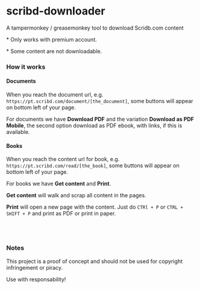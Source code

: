 # scribd-downloader
A tampermonkey / greasemonkey tool to download Scridb.com content

\* Only works with premium account.

\* Some content are not downloadable. 

### How it works

#### Documents
When you reach the document url, e.g. `https://pt.scribd.com/document/[the_document]`, some buttons will appear on bottom left of your page.

For documents we have **Download PDF** and the variation **Download as PDF Mobile**, the second option download as PDF ebook, with links, if this is available.

#### Books
When you reach the content url for book, e.g. `https://pt.scribd.com/read/[the_book]`, some buttons will appear on bottom left of your page.

For books we have **Get content** and **Print**.

**Get content** will walk and scrap all content in the pages.

**Print** will open a new page with the content. Just do `CTRl + P` or `CTRL + SHIFT + P` and print as PDF or print in paper.
\
&nbsp;
\
&nbsp;
#
### Notes
This project is a proof of concept and should not be used for copyright infringement or piracy. 

Use with responsability!
